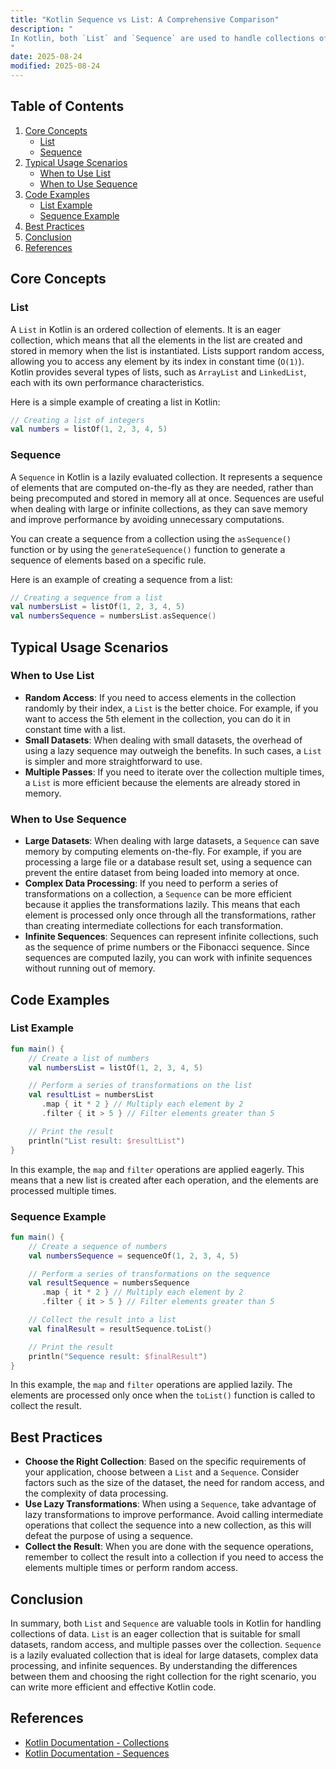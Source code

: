 ```yaml
---
title: "Kotlin Sequence vs List: A Comprehensive Comparison"
description: "
In Kotlin, both `List` and `Sequence` are used to handle collections of data. However, they have distinct characteristics and are suitable for different scenarios. Understanding the differences between them is crucial for writing efficient and effective Kotlin code, especially when dealing with large datasets or complex data processing. This blog post aims to provide a detailed comparison of Kotlin `Sequence` and `List`, including their core concepts, typical usage scenarios, and best practices.
"
date: 2025-08-24
modified: 2025-08-24
---
```


## Table of Contents
1. [Core Concepts](#core-concepts)
    - [List](#list)
    - [Sequence](#sequence)
2. [Typical Usage Scenarios](#typical-usage-scenarios)
    - [When to Use List](#when-to-use-list)
    - [When to Use Sequence](#when-to-use-sequence)
3. [Code Examples](#code-examples)
    - [List Example](#list-example)
    - [Sequence Example](#sequence-example)
4. [Best Practices](#best-practices)
5. [Conclusion](#conclusion)
6. [References](#references)

## Core Concepts

### List
A `List` in Kotlin is an ordered collection of elements. It is an eager collection, which means that all the elements in the list are created and stored in memory when the list is instantiated. Lists support random access, allowing you to access any element by its index in constant time (`O(1)`). Kotlin provides several types of lists, such as `ArrayList` and `LinkedList`, each with its own performance characteristics.

Here is a simple example of creating a list in Kotlin:
```kotlin
// Creating a list of integers
val numbers = listOf(1, 2, 3, 4, 5)
```

### Sequence
A `Sequence` in Kotlin is a lazily evaluated collection. It represents a sequence of elements that are computed on-the-fly as they are needed, rather than being precomputed and stored in memory all at once. Sequences are useful when dealing with large or infinite collections, as they can save memory and improve performance by avoiding unnecessary computations.

You can create a sequence from a collection using the `asSequence()` function or by using the `generateSequence()` function to generate a sequence of elements based on a specific rule.

Here is an example of creating a sequence from a list:
```kotlin
// Creating a sequence from a list
val numbersList = listOf(1, 2, 3, 4, 5)
val numbersSequence = numbersList.asSequence()
```

## Typical Usage Scenarios

### When to Use List
- **Random Access**: If you need to access elements in the collection randomly by their index, a `List` is the better choice. For example, if you want to access the 5th element in the collection, you can do it in constant time with a list.
- **Small Datasets**: When dealing with small datasets, the overhead of using a lazy sequence may outweigh the benefits. In such cases, a `List` is simpler and more straightforward to use.
- **Multiple Passes**: If you need to iterate over the collection multiple times, a `List` is more efficient because the elements are already stored in memory.

### When to Use Sequence
- **Large Datasets**: When dealing with large datasets, a `Sequence` can save memory by computing elements on-the-fly. For example, if you are processing a large file or a database result set, using a sequence can prevent the entire dataset from being loaded into memory at once.
- **Complex Data Processing**: If you need to perform a series of transformations on a collection, a `Sequence` can be more efficient because it applies the transformations lazily. This means that each element is processed only once through all the transformations, rather than creating intermediate collections for each transformation.
- **Infinite Sequences**: Sequences can represent infinite collections, such as the sequence of prime numbers or the Fibonacci sequence. Since sequences are computed lazily, you can work with infinite sequences without running out of memory.

## Code Examples

### List Example
```kotlin
fun main() {
    // Create a list of numbers
    val numbersList = listOf(1, 2, 3, 4, 5)

    // Perform a series of transformations on the list
    val resultList = numbersList
       .map { it * 2 } // Multiply each element by 2
       .filter { it > 5 } // Filter elements greater than 5

    // Print the result
    println("List result: $resultList")
}
```
In this example, the `map` and `filter` operations are applied eagerly. This means that a new list is created after each operation, and the elements are processed multiple times.

### Sequence Example
```kotlin
fun main() {
    // Create a sequence of numbers
    val numbersSequence = sequenceOf(1, 2, 3, 4, 5)

    // Perform a series of transformations on the sequence
    val resultSequence = numbersSequence
       .map { it * 2 } // Multiply each element by 2
       .filter { it > 5 } // Filter elements greater than 5

    // Collect the result into a list
    val finalResult = resultSequence.toList()

    // Print the result
    println("Sequence result: $finalResult")
}
```
In this example, the `map` and `filter` operations are applied lazily. The elements are processed only once when the `toList()` function is called to collect the result.

## Best Practices
- **Choose the Right Collection**: Based on the specific requirements of your application, choose between a `List` and a `Sequence`. Consider factors such as the size of the dataset, the need for random access, and the complexity of data processing.
- **Use Lazy Transformations**: When using a `Sequence`, take advantage of lazy transformations to improve performance. Avoid calling intermediate operations that collect the sequence into a new collection, as this will defeat the purpose of using a sequence.
- **Collect the Result**: When you are done with the sequence operations, remember to collect the result into a collection if you need to access the elements multiple times or perform random access.

## Conclusion
In summary, both `List` and `Sequence` are valuable tools in Kotlin for handling collections of data. `List` is an eager collection that is suitable for small datasets, random access, and multiple passes over the collection. `Sequence` is a lazily evaluated collection that is ideal for large datasets, complex data processing, and infinite sequences. By understanding the differences between them and choosing the right collection for the right scenario, you can write more efficient and effective Kotlin code.

## References
- [Kotlin Documentation - Collections](https://kotlinlang.org/docs/collections-overview.html)
- [Kotlin Documentation - Sequences](https://kotlinlang.org/docs/sequences.html)